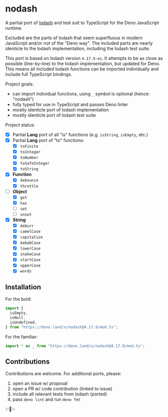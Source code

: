 # nodash

A partial port of [lodash](https://lodash.com/) and test suit to TypeScript 
for the Deno JavaScript runtime.

Excluded are the parts of lodash that seem superfluous in modern
JavaScript and/or not of the "Deno way". The included parts are nearly
identicle to the lodash implementation, including the lodash test suite.

This port is based on lodash version `4.17.9-es`. It attempts to be as close as
possible (line-by-line) to the lodash implementation, but updated for Deno.
This means all included lodash functions can be imported individually and
include full TypeScript bindings.

Project goals:

- can import individual functions, using `_` symbol is optional (hence: "nodash")
- fully typed for use in TypeScript and passes Deno linter
- mostly identicle port of lodash implementation
- mostly identicle port of lodash test suite

Project status:

- [x] Partial **Lang** port of all "is" functions (e.g. `isString`, `isEmpty`,
  etc.)
- [x] Partial **Lang** port of "to" functions:
  - [x] `toFinite`
  - [x] `toInteger`
  - [x] `toNumber`
  - [x] `toSafeInteger`
  - [x] `toString`
- [x] **Function**
  - [x] `debounce`
  - [x] `throttle`
- [ ] **Object**
  - [x] `get`
  - [x] `has`
  - [ ] `set`
  - [ ] `unset`
- [x] **String**
  - [x] `deburr`
  - [x] `camelCase`
  - [x] `capitalize`
  - [x] `kebabCase`
  - [x] `lowerCase`
  - [x] `snakeCase`
  - [x] `startCase`
  - [x] `upperCase`
  - [x] `words`

## Installation

For the bold:

```js
import {
  isEmpty,
  isNull,
  isUndefined,
} from "https://deno.land/x/nodash@4.17.9/mod.ts";
```

For the familiar:

```js
import * as _ from "https://deno.land/x/nodash@4.17.9/mod.ts";
```

## Contributions

Contributions are welcome. For additional ports, please:

1. open an issue w/ proposal
2. open a PR w/ code contribution (linked to issue)
3. include all relevant tests from lodash (ported)
4. pass `deno lint` and run `deno fmt`

✨💎✨
